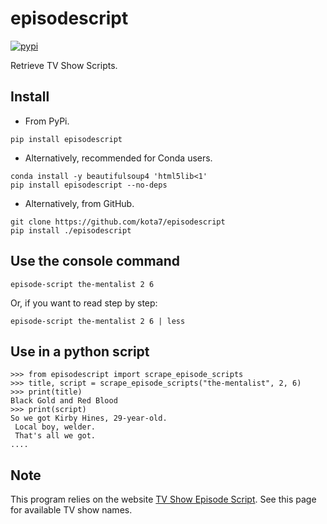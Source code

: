 episodescript
=============
[![pypi](https://badge.fury.io/py/episodescript.svg)](https://badge.fury.io/py/episodescript)

Retrieve TV Show Scripts.


## Install

* From PyPi.

```
pip install episodescript
```

* Alternatively, recommended for Conda users.

```
conda install -y beautifulsoup4 'html5lib<1'
pip install episodescript --no-deps
```

* Alternatively, from GitHub.
```
git clone https://github.com/kota7/episodescript
pip install ./episodescript
```


## Use the console command

```
episode-script the-mentalist 2 6
```
  
Or, if you want to read step by step:
  
```
episode-script the-mentalist 2 6 | less
```


## Use in a python script

```
>>> from episodescript import scrape_episode_scripts
>>> title, script = scrape_episode_scripts("the-mentalist", 2, 6)
>>> print(title)
Black Gold and Red Blood
>>> print(script)
So we got Kirby Hines, 29-year-old.
 Local boy, welder.
 That's all we got.
....
```


## Note

This program relies on the website [TV Show Episode Script](https://www.springfieldspringfield.co.uk/tv_show_episode_scripts.php).
See this page for available TV show names.